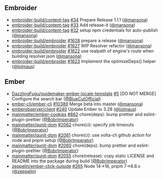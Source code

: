 ## Embroider

- [embroider-build/content-tag] [#34](https://github.com/embroider-build/content-tag/pull/34) Prepare Release 1.1.1 ([@mansona])
- [embroider-build/content-tag] [#33](https://github.com/embroider-build/content-tag/pull/33) Add release-it ([@mansona])
- [embroider-build/content-tag] [#32](https://github.com/embroider-build/content-tag/pull/32) setup npm credentials for auto-publish ([@mansona])
- [embroider-build/embroider] [#1628](https://github.com/embroider-build/embroider/pull/1628) prepare a release ([@mansona])
- [embroider-build/embroider] [#1627](https://github.com/embroider-build/embroider/pull/1627) WIP Resolver refactor ([@mansona])
- [embroider-build/embroider] [#1622](https://github.com/embroider-build/embroider/pull/1622) use realpath of engine's route when building resolver.json ([@mansona])
- [embroider-build/embroider] [#1623](https://github.com/embroider-build/embroider/pull/1623) Implement the optimizeDeps() helper ([@lolmaus])

## Ember

- [DazzlingFugu/guidemaker-ember-locale-template] [#5](https://github.com/DazzlingFugu/guidemaker-ember-locale-template/pull/5) [DO NOT MERGE] Configure the search bar ([@BlueCutOfficial])
- [ember-cli/ember-cli] [#10389](https://github.com/ember-cli/ember-cli/pull/10389) Merge beta into master ([@mansona])
- [emberobserver/client] [#240](https://github.com/emberobserver/client/pull/240) Update Ember to 3.28 ([@lolmaus])
- [mainmatter/ember-cookies] [#862](https://github.com/mainmatter/ember-cookies/pull/862) chore(deps): bump prettier and eslint-plugin-prettier ([@BobrImperator])
- [mainmatter/qunit-dom] [#2062](https://github.com/mainmatter/qunit-dom/pull/2062) chore(ci): specify job timeouts ([@BobrImperator])
- [mainmatter/qunit-dom] [#2061](https://github.com/mainmatter/qunit-dom/pull/2061) chore(ci): use volta-cli github action for node and pnpm setup ([@BobrImperator])
- [mainmatter/qunit-dom] [#2060](https://github.com/mainmatter/qunit-dom/pull/2060) chore(deps): bump prettier and eslint-plugin-prettier ([@BobrImperator])
- [mainmatter/qunit-dom] [#2055](https://github.com/mainmatter/qunit-dom/pull/2055) chore(release): copy static LICENSE and README into the package during build ([@BobrImperator])
- [zeppelin/ember-click-outside] [#265](https://github.com/zeppelin/ember-click-outside/pull/265) Node 14→16, pnpm 7→8.8.x ([@zeppelin])

[@BlueCutOfficial]: https://github.com/BlueCutOfficial
[@BobrImperator]: https://github.com/BobrImperator
[@lolmaus]: https://github.com/lolmaus
[@mansona]: https://github.com/mansona
[@zeppelin]: https://github.com/zeppelin
[DazzlingFugu/guidemaker-ember-locale-template]: https://github.com/DazzlingFugu/guidemaker-ember-locale-template
[ember-cli/ember-cli]: https://github.com/ember-cli/ember-cli
[emberobserver/client]: https://github.com/emberobserver/client
[embroider-build/content-tag]: https://github.com/embroider-build/content-tag
[embroider-build/embroider]: https://github.com/embroider-build/embroider
[mainmatter/ember-cookies]: https://github.com/mainmatter/ember-cookies
[mainmatter/qunit-dom]: https://github.com/mainmatter/qunit-dom
[zeppelin/ember-click-outside]: https://github.com/zeppelin/ember-click-outside